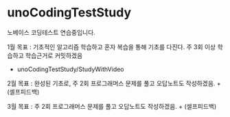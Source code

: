 # unoCodingTestStudy
노베이스 코딩테스트 연습중입니다.

1월 목표 : 기초적인 알고리즘 학습하고 혼자 복습을 통해 기초를 다진다. 주 3회 이상 학습하고 학습근거로 커밋하겠음

- unoCodingTestStudy/StudyWithVideo

2월 목표 : 완성된 기초로, 주 2회 프로그래머스 문제를 풀고 오답노트도 작성하겠음. + (셀프피드백)

3월 목표 :  주 2회 프로그래머스 문제를 풀고 오답노트도 작성하겠음. + (셀프피드백)

